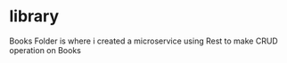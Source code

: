 # library
Books Folder is where i created a microservice using Rest to make CRUD operation on Books
